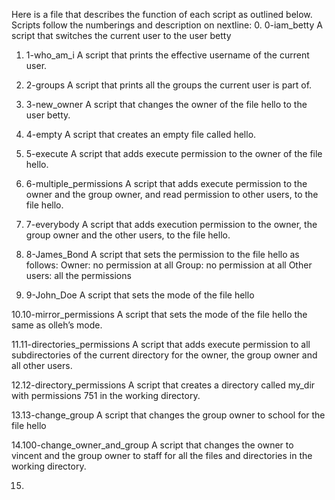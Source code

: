 Here is a file that describes the function of each script as outlined below.
Scripts follow the numberings and description on nextline:
0. 0-iam_betty
A script that switches the current user to the user betty

1. 1-who_am_i
A script that prints the effective username of the current user.

2. 2-groups
A script that prints all the groups the current user is part of.

3. 3-new_owner
A script that changes the owner of the file hello to the user betty.

4. 4-empty
A script that creates an empty file called hello.

5. 5-execute
A script that adds execute permission to the owner of the file hello.

6. 6-multiple_permissions
A script that adds execute permission to the owner and the group owner, and read permission to other users, to the file hello.

7. 7-everybody
A script that adds execution permission to the owner, the group owner and the other users, to the file hello.

8. 8-James_Bond
A script that sets the permission to the file hello as follows:
Owner: no permission at all
Group: no permission at all
Other users: all the permissions

9. 9-John_Doe
A script that sets the mode of the file hello

10.10-mirror_permissions
A script that sets the mode of the file hello the same as olleh’s mode.

11.11-directories_permissions
A script that adds execute permission to all subdirectories of the current directory for the owner, the group owner and all other users.

12.12-directory_permissions
A script that creates a directory called my_dir with permissions 751 in the working directory.

13.13-change_group
A script that changes the group owner to school for the file hello

14.100-change_owner_and_group
A script that changes the owner to vincent and the group owner to staff for all the files and directories in the working directory.

15.
